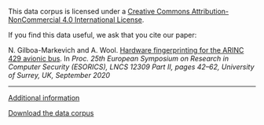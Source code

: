 This data corpus is licensed under a 
[Creative Commons Attribution-NonCommercial 4.0 International License](http://creativecommons.org/licenses/by-nc/4.0/).

If you find this data useful, we ask that you cite our paper:

N. Gilboa-Markevich and A. Wool. [Hardware fingerprinting for the ARINC 429 avionic bus](https://doi.org/10.1007/978-3-030-59013-0_3).
In *Proc. 25th European Symposium on Research in Computer Security (ESORICS), LNCS 12309 Part II, pages 42–62, University of Surrey, UK, September 2020*

---

[Additional information](https://gmnimrod.github.io/arinc429_hardware_fingerprinting_data_corpus)

[Download the data corpus](https://drive.google.com/drive/folders/15KP1UD3g5Fu9jy_RbrnwK4K4moXtiQf9?usp=sharing)
